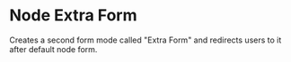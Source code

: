# Node Extra Form
Creates a second form mode called "Extra Form" and redirects users to it after default node form.
